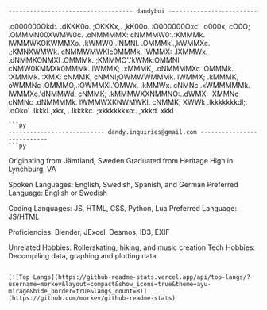 ```py

----------------------------------- dandyboi -----------------------------------```
```
.o000000Okd:.      .dKKK0o.    ;OKKKx,. ,kK00o. :O000000Oxc'  .o000x,   cO0O;
.OMMMN00XWMW0c.   .oNMMMMX:    cNMMMW0:.:KMMMk. lWMMWKOKWMMXo. .kWMW0;.lNMNl.
.OMMMk'.,kWMMXc. .;KMNXWMWk.   cNMMWMWKlc0MMMk. lWMMX: .lXMMWx. .dNMMKONMXl
.OMMMk.  ;KMMMO'.'kWMk:OMMNl   cNMW0KMMXk0MMMk. lWMMX;  .xMMMK,  .oNMMMMXc
.OMMMk.  :XMMMk. :XMX: cNMMK,  cNMNl;OWMWWMMMk. lWMMX;  .kMMMK,    oWMMNc
.OMMMO,.:OWMMXl.'OMWx. .kMMWx. cNMNc .xWMMMMMk. lWMMXc.'dNMMWd.    cNMMK;
.kMMMWXXNMMNO:..dWMX:   :XMMNc cNMNc  .dNMMMMk. lWMMWXKNWMWKl.     cNMMK;    XWWk
.lkkkkkkkdl;.  .oOko'   .lkkkl.,xkx,  ..lkkkkc. ;xkkkkkkxo:.       ,xkkd.    xkkl
```
```py
--------------------------- dandy.inquiries@gmail.com ---------------------------
```py
```
Originating from Jämtland, Sweden
Graduated from Heritage High in Lynchburg, VA

Spoken Languages: English, Swedish, Spanish, and German
Preferred Language: English or Swedish

Coding Languages: JS, HTML, CSS, Python, Lua
Preferred Language: JS/HTML

Proficiencies: Blender, JExcel, Desmos, ID3, EXIF

Unrelated Hobbies: Rollerskating, hiking, and music creation
Tech Hobbies: Decompiling data, graphing and plotting data
```

[![Top Langs](https://github-readme-stats.vercel.app/api/top-langs/?username=morkev&layout=compact&show_icons=true&theme=ayu-mirage&hide_border=true&langs_count=8)](https://github.com/morkev/github-readme-stats)
